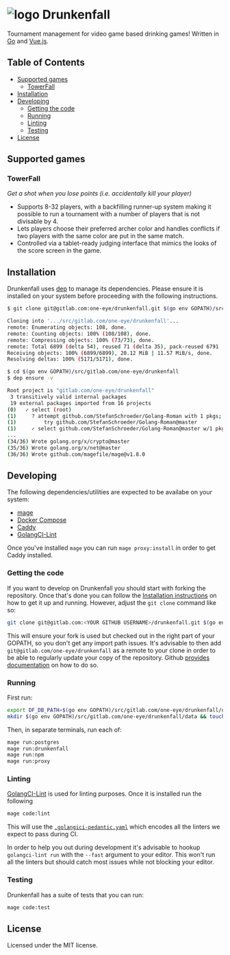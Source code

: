 # ![logo](https://avatars1.githubusercontent.com/u/22790142?s=30&v=4) Drunkenfall

Tournament management for video game based drinking games! Written in
[Go](https://golang.org/) and [Vue.js](https://vuejs.org/).

## Table of Contents

* [Supported games](#supported-games)
    * [TowerFall](#towerfall)
* [Installation](#installation)
* [Developing](#developing)
    * [Getting the code](#getting-the-code)
    * [Running](#running)
    * [Linting](#linting)
    * [Testing](#testing)
* [License](#license)

## Supported games

### TowerFall

*Get a shot when you lose points (i.e. accidentally kill your player)*

* Supports 8-32 players, with a backfilling runner-up system making it possible
  to run a tournament with a number of players that is not divisable by 4.
* Lets players choose their preferred archer color and handles conflicts if
  two players with the same color are put in the same match.
* Controlled via a tablet-ready judging interface that mimics the looks of the
  score screen in the game.

## Installation

Drunkenfall uses [dep](https://github.com/golang/dep/) to manage its dependencies.
Please ensure it is installed on your system before proceeding with the following
instructions.

```sh
$ git clone git@gitlab.com:one-eye/drunkenfall.git $(go env GOPATH)/src/gitlab.com/one-eye/drunkenfall

Cloning into '.../src/gitlab.com/one-eye/drunkenfall'...
remote: Enumerating objects: 108, done.
remote: Counting objects: 100% (108/108), done.
remote: Compressing objects: 100% (73/73), done.
remote: Total 6899 (delta 54), reused 71 (delta 35), pack-reused 6791
Receiving objects: 100% (6899/6899), 20.12 MiB | 11.57 MiB/s, done.
Resolving deltas: 100% (5171/5171), done.

$ cd $(go env GOPATH)/src/gitlab.com/one-eye/drunkenfall
$ dep ensure -v

Root project is "gitlab.com/one-eye/drunkenfall"
 3 transitively valid internal packages
 19 external packages imported from 16 projects
(0)   ✓ select (root)
(1)     ? attempt github.com/StefanSchroeder/Golang-Roman with 1 pkgs; at least 1 versions to try
(1)         try github.com/StefanSchroeder/Golang-Roman@master
(1)     ✓ select github.com/StefanSchroeder/Golang-Roman@master w/1 pkgs
...
(34/36) Wrote golang.org/x/crypto@master
(35/36) Wrote golang.org/x/net@master
(36/36) Wrote github.com/magefile/mage@v1.8.0
```

## Developing

The following dependencies/utilities are expected to be availabe on your system:

* [mage](https://magefile.org)
* [Docker Compose](https://docs.docker.com/compose/)
* [Caddy](https://caddyserver.com/)
* [GolangCI-Lint](https://github.com/golangci/golangci-lint)

Once you've installed `mage` you can run `mage proxy:install` in order to get
Caddy installed.

### Getting the code

If you want to develop on Drunkenfall you should start with forking the
repository. Once that's done you can follow the [Installation instructions](#installation)
on how to get it up and running. However, adjust the `git clone` command like
so:

```sh
git clone git@gitlab.com:<YOUR GITHUB USERNAME>/drunkenfall.git $(go env GOPATH)/src/gitlab.com/one-eye/drunkenfall
```

This will ensure your fork is used but checked out in the right part of your
GOPATH, so you don't get any import path issues. It's advisable to then add
`git@gitlab.com/one-eye/drunkenfall` as a remote to your clone in order
to be able to regularly update your copy of the repository. Github [provides
documentation](https://help.github.com/articles/configuring-a-remote-for-a-fork/)
on how to do so.

### Running

First run:

```sh
export DF_DB_PATH=$(go env GOPATH)/src/gitlab.com/one-eye/drunkenfall/data/test.db
mkdir $(go env GOPATH)/src/gitlab.com/one-eye/drunkenfall/data && touch $DF_DB_PATH
```

Then, in separate terminals, run each of:

```sh
mage run:postgres
mage run:drunkenfall
mage run:npm
mage run:proxy
```

### Linting

[GolangCI-Lint](https://github.com/golangci/golangci-lint) is used for linting
purposes. Once it is installed run the following

```sh
mage code:lint
```

This will use the [`.golangici-pedantic.yaml`](.golangci-pedantic.yaml) which
encodes all the linters we expect to pass during CI.

In order to help you out during development it's advisable to hookup
`golangci-lint run` with the `--fast` argument to your editor. This won't run
all the linters but should catch most issues while not blocking your editor.

### Testing

Drunkenfall has a suite of tests that you can run:

```sh
mage code:test
```

## License

Licensed under the MIT license.
